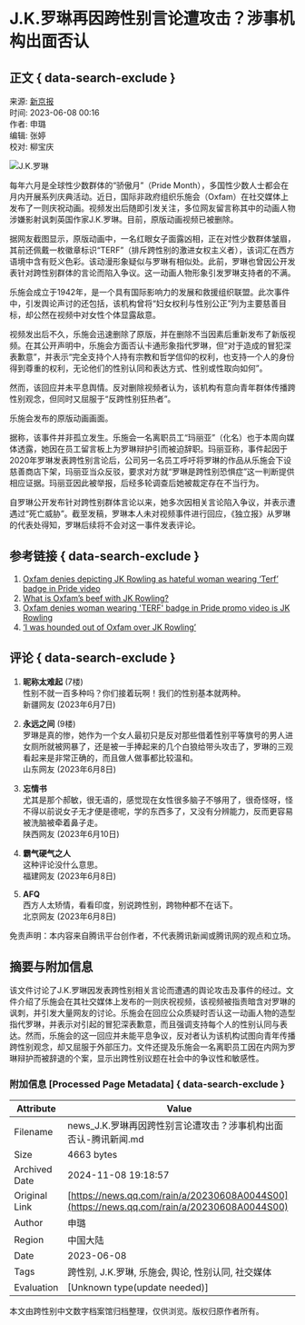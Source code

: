 # J.K.罗琳再因跨性别言论遭攻击？涉事机构出面否认

## 正文 { data-search-exclude }


来源: [新京报](https://news.qq.com/omn/author/8QMc3nxZ7IIVuT3b)  
时间: 2023-06-08 00:16  
作者: 申璐  
编辑: 张婷  
校对: 柳宝庆  

![J.K.罗琳](https://inews.gtimg.com/newsapp_bt/0/1012205723968_6694/0)

每年六月是全球性少数群体的“骄傲月”（Pride Month），多国性少数人士都会在月内开展系列庆典活动。近日，国际非政府组织乐施会（Oxfam）在社交媒体上发布了一则庆祝动画。视频发出后随即引发关注，多位网友留言称其中的动画人物涉嫌影射讽刺英国作家J.K.罗琳。目前，原版动画视频已被删除。

据网友截图显示，原版动画中，一名红眼女子面露凶相，正在对性少数群体皱眉，其前还佩戴一枚徽章标识“TERF”（排斥跨性别的激进女权主义者），该词汇在西方语境中含有贬义色彩。该动漫形象疑似与罗琳有相似处。此前，罗琳也曾因公开发表针对跨性别群体的言论而陷入争议。这一动画人物形象引发罗琳支持者的不满。

乐施会成立于1942年，是一个具有国际影响力的发展和救援组织联盟。此次事件中，引发舆论声讨的还包括，该机构曾将“妇女权利与性别公正”列为主要慈善目标，却公然在视频中对女性个体显露敌意。

视频发出后不久，乐施会迅速删除了原版，并在删除不当因素后重新发布了新版视频。在其公开声明中，乐施会方面否认卡通形象指代罗琳，但“对于造成的冒犯深表歉意”，并表示“完全支持个人持有宗教和哲学信仰的权利，也支持一个人的身份得到尊重的权利，无论他们的性别认同和表达方式、性别或性取向如何”。

然而，该回应并未平息舆情。反对删除视频者认为，该机构有意向青年群体传播跨性别观念，但同时又屈服于“反跨性别狂热者”。

乐施会发布的原版动画画面。

据称，该事件并非孤立发生。乐施会一名离职员工“玛丽亚”（化名）也于本周向媒体透露，她因在员工留言板上为罗琳辩护引而被迫辞职。玛丽亚称，事件起因于2020年罗琳发表跨性别言论后，公司另一名员工呼吁将罗琳的作品从乐施会下设慈善商店下架，玛丽亚当众反驳，要求对方就“罗琳是跨性别恐惧症”这一判断提供相应证据。玛丽亚因此被举报，后经多轮调查后她被裁定存在不当行为。

自罗琳公开发布针对跨性别群体言论以来，她多次因相关言论陷入争议，并表示遭遇过“死亡威胁”。截至发稿，罗琳本人未对视频事件进行回应，《独立报》从罗琳的代表处得知，罗琳后续将不会对这一事件发表评论。

## 参考链接 { data-search-exclude }

1. [Oxfam denies depicting JK Rowling as hateful woman wearing ‘Terf’ badge in Pride video](https://www.independent.co.uk/arts-entertainment/books/news/jk-rowling-oxfam-terf-gay-pride-b2352743.html)
2. [What is Oxfam’s beef with JK Rowling?](https://www.spiked-online.com/2023/06/06/what-is-oxfams-beef-with-jk-rowling/)
3. [Oxfam denies woman wearing 'TERF' badge in Pride promo video is JK Rowling](https://news.sky.com/story/oxfam-denies-woman-wearing-terf-badge-in-promo-video-is-jk-rowling-12897709)
4. [‘I was hounded out of Oxfam over JK Rowling’](https://unherd.com/2023/06/i-quit-oxfam-over-jk-rowling/)

## 评论 { data-search-exclude }

1. **昵称太难起** (7楼)  
   性别不就一百多种吗？你们接着玩啊！我们的性别基本就两种。  
   新疆网友 (2023年6月7日) 
   
2. **永远之间** (9楼)  
   罗琳是真的惨，她作为一个女人最初只是反对那些借着性别平等旗号的男人进女厕所就被网暴了，还是被一手捧起来的几个白狼给带头攻击了，罗琳的三观看起来是非常正确的，而且做人做事都比较温和。  
   山东网友 (2023年6月8日) 

3. **忘情书**  
   尤其是那个郝敏，很无语的，感觉现在女性很多脑子不够用了，很奇怪呀，怪不得以前说女子无才便是德呢，学的东西多了，又没有分辨能力，反而更容易被洗脑被牵着鼻子走。  
   陕西网友 (2023年6月10日) 

4. **霸气硬气之人**  
   这种评论没什么意思。  
   福建网友 (2023年6月8日) 

5. **AFQ**  
   西方人太矫情，看看印度，别说跨性别，跨物种都不在话下。  
   北京网友 (2023年6月8日) 

免责声明：本内容来自腾讯平台创作者，不代表腾讯新闻或腾讯网的观点和立场。

## 摘要与附加信息

<!-- tcd_abstract -->
该文件讨论了J.K.罗琳因发表跨性别相关言论而遭遇的舆论攻击及事件的经过。文件介绍了乐施会在其社交媒体上发布的一则庆祝视频，该视频被指责暗含对罗琳的讽刺，并引发大量网友的讨论。乐施会在回应公众质疑时否认这一动画人物的造型指代罗琳，并表示对引起的冒犯深表歉意，而且强调支持每个人的性别认同与表达。然而，乐施会的这一回应并未能平息争议，反对者认为该机构试图向青年传播跨性别观念，却又屈服于外部压力。文件还提及乐施会一名离职员工因在内网为罗琳辩护而被辞退的个案，显示出跨性别议题在社会中的争议性和敏感性。
<!-- tcd_abstract_end -->

### 附加信息 [Processed Page Metadata] { data-search-exclude }

| Attribute       | Value                                  |
|-----------------|----------------------------------------|
| Filename        | news_J.K.罗琳再因跨性别言论遭攻击？涉事机构出面否认-腾讯新闻.md                             |
| Size            | 4663 bytes                           |
| Archived Date   | 2024-11-08 19:18:57                             |
| Original Link   | [https://news.qq.com/rain/a/20230608A0044S00](https://news.qq.com/rain/a/20230608A0044S00)                       |
| Author          | 申璐                               |
| Region          | 中国大陆                               |
| Date            | 2023-06-08                                 |
| Tags            | 跨性别, J.K.罗琳, 乐施会, 舆论, 性别认同, 社交媒体                                 |
| Evaluation            | [Unknown type(update needed)]                                 |
<!-- tcd_table_end -->

本文由跨性别中文数字档案馆归档整理，仅供浏览。版权归原作者所有。
